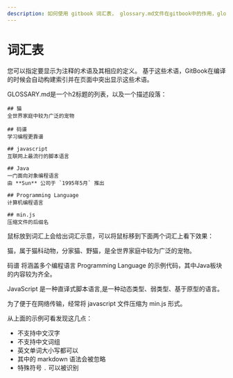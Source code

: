 ```yaml
---
description: 如何使用 gitbook 词汇表， glossary.md文件在gitbook中的作用，glossary使用注意点，gitbook glossary不支持中文。
---
```

# 词汇表

您可以指定要显示为注释的术语及其相应的定义。 
基于这些术语，GitBook在编译的时候会自动构建索引并在页面中突出显示这些术语。

GLOSSARY.md是一个h2标题的列表，以及一个描述段落：

```
## 猫
全世界家庭中较为广泛的宠物

## 码谱
学习编程更靠谱

## javascript
互联网上最流行的脚本语言

## Java
一门面向对象编程语言
由 **Sun** 公司于 `1995年5月` 推出

## Programming Language
计算机编程语言

## min.js
压缩文件的后缀名

```

鼠标放到词汇上会给出词汇示意，可以将鼠标移到下面两个词汇上看下效果：

猫，属于猫科动物，分家猫、野猫，是全世界家庭中较为广泛的宠物。

码谱 将涵盖多个编程语言 Programming Language 的示例代码，其中Java板块的内容较为齐全。

JavaScript 是一种直译式脚本语言,是一种动态类型、弱类型、基于原型的语言。

为了便于在网络传输，经常将 javascript 文件压缩为 min.js 形式。

从上面的示例可看发现这几点：

- 不支持中文汉字
- 不支持中文词组
- 英文单词大小写都可以
- 其中的 markdown 语法会被忽略
- 特殊符号 `.` 可以被识别
